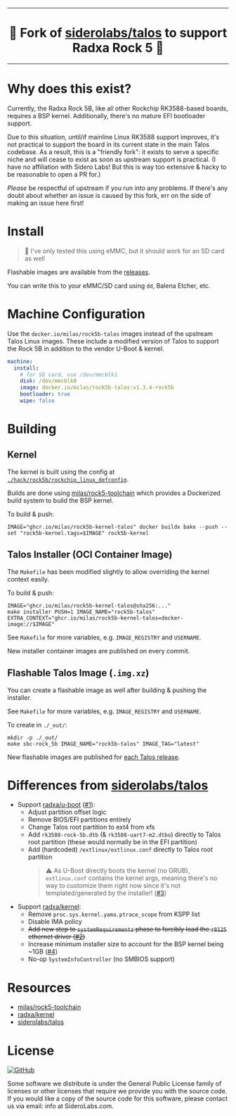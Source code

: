 <!-- markdownlint-disable MD041 -->

---

<h1 align="center">🍴 Fork of <a href="https://github.com/siderolabs/talos/">siderolabs/talos</a> to support Radxa Rock 5 🍴</h1>

---

# Why does this exist?
Currently, the Radxa Rock 5B, like all other Rockchip RK3588-based boards, requires a BSP kernel.
Additionally, there's no mature EFI bootloader support.

Due to this situation, until/if mainline Linux RK3588 support improves, it's not practical to support the board in its current state in the main Talos codebase.
As a result, this is a "friendly fork": it exists to serve a specific niche and will cease to exist as soon as upstream support is practical.
(I have no affiliation with Sidero Labs! But this is way too extensive & hacky to be reasonable to open a PR for.)

_Please_ be respectful of upstream if you run into any problems.
If there's any doubt about whether an issue is caused by this fork, err on the side of making an issue here first!

# Install
> 💾 I've only tested this using eMMC, but it should work for an SD card as well

Flashable images are available from the [releases](https://github.com/milas/rock5-talos/releases/latest).

You can write this to your eMMC/SD card using `dd`, Balena Etcher, etc. 

# Machine Configuration
Use the `docker.io/milas/rock5b-talos` images instead of the upstream Talos Linux images.
These include a modified version of Talos to support the Rock 5B in addition to the vendor U-Boot & kernel.

```yaml
machine:
  install:
    # for SD card, use /dev/mmcblk1
    disk: /dev/mmcblk0
    image: docker.io/milas/rock5b-talos:v1.3.4-rock5b
    bootloader: true
    wipe: false
```

# Building
## Kernel
The kernel is built using the config at [`./hack/rock5b/rockchip_linux_defconfig`](https://github.com/milas/rock5-talos/blob/main/hack/rock5b/rockchip_linux_defconfig).

Builds are done using [milas/rock5-toolchain](https://github.com/milas/rock5-toolchain) which provides a Dockerized build system to build the BSP kernel.

To build & push:
```shell
IMAGE="ghcr.io/milas/rock5b-kernel-talos" docker buildx bake --push --set "rock5b-kernel.tags=$IMAGE" rock5b-kernel
```

## Talos Installer (OCI Container Image)
The `Makefile` has been modified slightly to allow overriding the kernel context easily.

To build & push:
```shell
IMAGE="ghcr.io/milas/rock5b-kernel-talos@sha256:..."
make installer PUSH=1 IMAGE_NAME="rock5b-talos" EXTRA_CONTEXT="ghcr.io/milas/rock5b-kernel-talos=docker-image://$IMAGE"
```

See `Makefile` for more variables, e.g. `IMAGE_REGISTRY` and `USERNAME`.

New installer container images are published on every commit.

## Flashable Talos Image (`.img.xz`)
You can create a flashable image as well after building & pushing the installer.

See `Makefile` for more variables, e.g. `IMAGE_REGISTRY` and `USERNAME`.

To create in `./_out/`:
```shell
mkdir -p ./_out/
make sbc-rock_5b IMAGE_NAME="rock5b-talos" IMAGE_TAG="latest"
```

New flashable images are published for [each Talos release](https://github.com/milas/rock5-talos/releases).

# Differences from [siderolabs/talos](https://github.com/siderolabs/talos)
* Support [radxa/u-boot](https://github.com/radxa/u-boot) ([#1](https://github.com/milas/rock5-talos/issues/1)):
  * Adjust partition offset logic
  * Remove BIOS/EFI partitions entirely
  * Change Talos root partition to ext4 from xfs
  * Add `rk3588-rock-5b.dtb` (& `rk3588-uart7-m2.dtbo`) directly to
    Talos root partition (these would normally be in the EFI partition)
  * Add (hardcoded) `/extlinux/extlinux.conf` directly to Talos
    root partition
    >⚠️ As U-Boot directly boots the kernel (no GRUB), `extlinux.conf`
      contains the kernel args, meaning there's no way to customize them
      right now since it's not templated/generated by the installer! ([#3](https://github.com/milas/rock5-talos/issues/3))
* Support [radxa/kernel](https://github.com/radxa/kernel):
  * Remove `proc.sys.kernel.yama.ptrace_scope` from KSPP list
  * Disable IMA policy
  * ~~Add new step to `systemRequirements` phase to forcibly load the
    `r8125` ethernet driver ([#2](https://github.com/milas/rock5-talos/issues/2))~~
  * Increase minimum installer size to account for the BSP kernel
    being ~1GB ([#4](https://github.com/milas/rock5-talos/issues/4))
  * No-op `SystemInfoController` (no SMBIOS support)

# Resources
* [milas/rock5-toolchain](https://github.com/milas/rock5-toolchain)
* [radxa/kernel](https://github.com/radxa/kernel)
* [siderolabs/talos](https://github.com/siderolabs/talos/)

# License

<a href="https://github.com/talos-systems/talos/blob/master/LICENSE">
  <img alt="GitHub" src="https://img.shields.io/github/license/talos-systems/talos?style=flat-square">
</a>

Some software we distribute is under the General Public License family
of licenses or other licenses that require we provide you with the
source code.
If you would like a copy of the source code for this
software, please contact us via email: info at SideroLabs.com.
